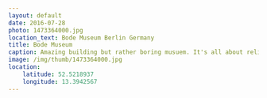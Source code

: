 ```yaml
---
layout: default
date: 2016-07-28
photo: 1473364000.jpg
location_text: Bode Museum Berlin Germany
title: Bode Museum
caption: Amazing building but rather boring musuem. It's all about religious items and coins.
image: /img/thumb/1473364000.jpg
location:
    latitude: 52.5218937
    longitude: 13.3942567
---
```

